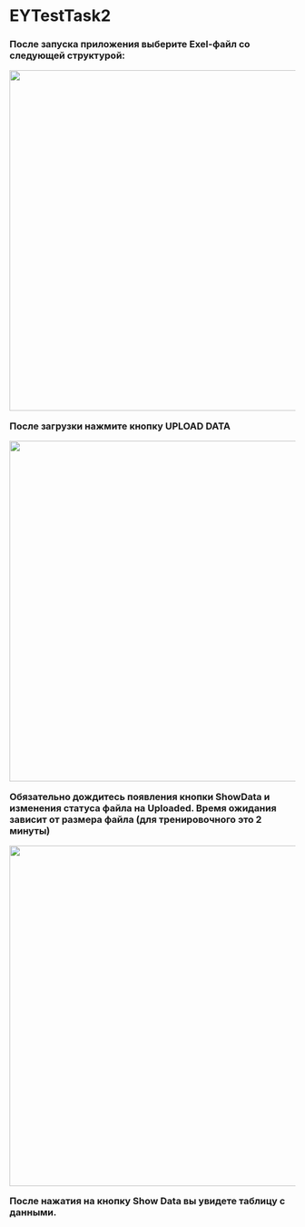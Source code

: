 # EYTestTask2
<h3>После запуска приложения выберите Exel-файл со следующей структурой:
<p align="center">
  <img src="https://image.ibb.co/cE1Zdc/1.png" width="600"/>
</p>
После загрузки нажмите кнопку UPLOAD DATA
<p align="center">
  <img src="https://image.ibb.co/dbBmPH/2.png" width="600"/>
</p>

<b>Обязательно дождитесь появления кнопки ShowData и изменения статуса файла на Uploaded.</b>
  Время ожидания зависит от размера файла (для тренировочного это 2 минуты)
  <p align="center">
  <img src="https://image.ibb.co/hVAfjH/3.png" width="600"/>
</p>
После нажатия на кнопку Show Data вы увидете таблицу с данными.</h3>
